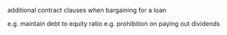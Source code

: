 additional contract clauses when bargaining for a loan

e.g. maintain debt to equity ratio
e.g. prohibition on paying out dividends
